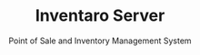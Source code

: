 <div align="center">
  <h1>Inventaro Server</h1>
  <p> Point of Sale and Inventory Management System</p>
</div>